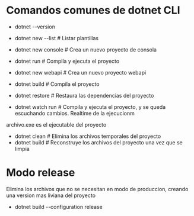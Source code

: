 # Comandos comunes de dotnet CLI

- dotnet --version
- dotnet new --list    # Listar plantillas
- dotnet new console   # Crea un nuevo proyecto de consola 
- dotnet run           # Compila y ejecuta el proyecto

- dotnet new webapi    # Crea un nuevo proyecto webapi

- dotnet build        # Compila el proyecto

- dotnet restore      # Restaura las dependencias del proyecto

- dotnet watch run    # Compila y ejecuta el proyecto, y se queda escuchando cambios. Realtime de la ejecucionm

archivo.exe es el ejecutable del proyecto

- dotnet clean        # Elimina los archivos temporales del proyecto
- dotnet build        # Reconstruye los archivos del proyecto una vez que se limpia

# Modo release
Elimina los archivos que no se necesitan en modo de produccion, creando una version mas liviana del proyecto
- dotnet build --configuration release